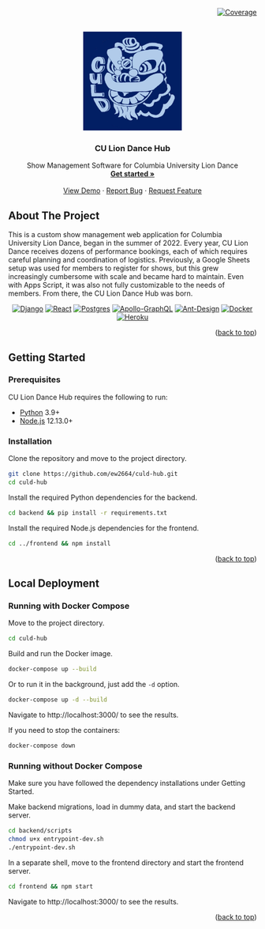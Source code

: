 <a name="readme-top"></a>

<div align="right">

  [![Coverage][coverage-shield]][coverage-url]</a>

</div>


<!-- PROJECT LOGO -->
<br />
<div align="center">
  <a href="https://github.com/ew2664/culd-app">
    <img src="frontend/src/assets/logo.png" alt="Logo" width="200" height="200">
  </a>

<h3 align="center">CU Lion Dance Hub</h3>

  <p align="center">
    Show Management Software for Columbia University Lion Dance
    <br />
    <a href="#getting-started"><strong>Get started »</strong></a>
    <br />
    <br />
    <a href="https://github.com/ew2664/culd-app">View Demo</a>
    ·
    <a href="https://github.com/ew2664/culd-app/issues">Report Bug</a>
    ·
    <a href="https://github.com/ew2664/culd-app/issues">Request Feature</a>
  </p>
</div>


<!-- ABOUT THE PROJECT -->
## About The Project

This is a custom show management web application for Columbia University Lion Dance, began in the summer of 2022. Every year, CU Lion Dance receives dozens of performance bookings, each of which requires careful planning and coordination of logistics. Previously, a Google Sheets setup was used for members to register for shows, but this grew increasingly cumbersome with scale and became hard to maintain. Even with Apps Script, it was also not fully customizable to the needs of members. From there, the CU Lion Dance Hub was born.

<div align="center">

  [![Django][Django]][Django-url]
  [![React][React.js]][React-url]
  [![Postgres][Postgres]][Postgres-url]
  [![Apollo-GraphQL][Apollo-GraphQL]][Apollo-GraphQL-url]
  [![Ant-Design][Ant-Design]][Ant-Design-url]
  [![Docker][Docker]][Docker-url]
  [![Heroku][Heroku]][Heroku-url]

</div>


<p align="right">(<a href="#readme-top">back to top</a>)</p>


<!-- GETTING STARTED -->
## Getting Started
<a name="getting-started"></a>

### Prerequisites

CU Lion Dance Hub requires the following to run:

- [Python][Python-url] 3.9+
- [Node.js][Node-url] 12.13.0+

### Installation
Clone the repository and move to the project directory.
```sh
git clone https://github.com/ew2664/culd-hub.git
cd culd-hub
```
Install the required Python dependencies for the backend.
```sh
cd backend && pip install -r requirements.txt
```
Install the required Node.js dependencies for the frontend.
```sh
cd ../frontend && npm install
```
<p align="right">(<a href="#readme-top">back to top</a>)</p>

## Local Deployment

### Running with Docker Compose
Move to the project directory.
```sh
cd culd-hub
```
Build and run the Docker image.
```sh
docker-compose up --build
```
Or to run it in the background, just add the `-d` option.
```sh
docker-compose up -d --build
```
Navigate to http://localhost:3000/ to see the results.

If you need to stop the containers:
```sh
docker-compose down
```

### Running without Docker Compose
Make sure you have followed the dependency installations under Getting Started.

Make backend migrations, load in dummy data, and start the backend server.
```sh
cd backend/scripts
chmod u+x entrypoint-dev.sh
./entrypoint-dev.sh
```
In a separate shell, move to the frontend directory and start the frontend server.
```sh
cd frontend && npm start
```
Navigate to http://localhost:3000/ to see the results.

<p align="right">(<a href="#readme-top">back to top</a>)</p>
  
<!-- MARKDOWN LINKS & IMAGES -->
<!-- https://github.com/Ileriayo/markdown-badges -->
[coverage-shield]: https://img.shields.io/codecov/c/github/ew2664/culd-app?style=flat-square&token=XU966851SF
[coverage-url]: https://app.codecov.io/gh/ew2664/culd-app
[product-screenshot]: images/screenshot.png
[React.js]: https://img.shields.io/badge/React-20232A?style=for-the-badge&logo=react&logoColor=61DAFB
[React-url]: https://reactjs.org/
[Postgres]: https://img.shields.io/badge/postgres-%23316192.svg?style=for-the-badge&logo=postgresql&logoColor=white
[Postgres-url]: https://www.postgresql.org/
[Django]: https://img.shields.io/badge/django-%23092E20.svg?style=for-the-badge&logo=django&logoColor=white
[Django-url]: https://www.djangoproject.com/
[Ant-Design]: https://img.shields.io/badge/-AntDesign-%230170FE?style=for-the-badge&logo=ant-design&logoColor=white
[Ant-Design-url]: https://ant.design/
[Apollo-GraphQL]: https://img.shields.io/badge/-ApolloGraphQL-311C87?style=for-the-badge&logo=apollo-graphql
[Apollo-GraphQL-url]: https://www.apollographql.com/
[Docker]: https://img.shields.io/badge/docker-%230db7ed.svg?style=for-the-badge&logo=docker&logoColor=white
[Docker-url]: https://www.docker.com/
[Heroku]: https://img.shields.io/badge/heroku-%23430098.svg?style=for-the-badge&logo=heroku&logoColor=white
[Heroku-url]: https://www.heroku.com/
[Python-url]: https://www.python.org/
[Node-url]: https://nodejs.org/en/
[Npm-url]: https://www.npmjs.com/
